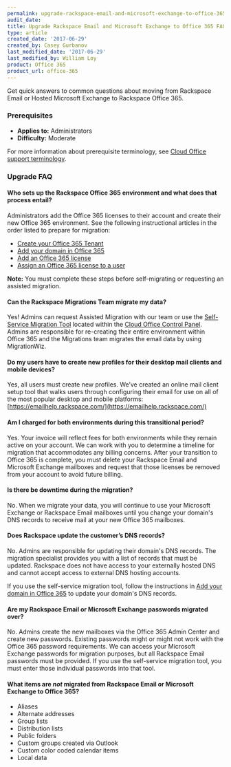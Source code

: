 ```yaml
---
permalink: upgrade-rackspace-email-and-microsoft-exchange-to-office-365-faq/
audit_date:
title: Upgrade Rackspace Email and Microsoft Exchange to Office 365 FAQ
type: article
created_date: '2017-06-29'
created_by: Casey Gurbanov
last_modified_date: '2017-06-29'
last_modified_by: William Loy
product: Office 365
product_url: office-365
---
```


Get quick answers to common questions about moving from Rackspace Email or Hosted Microsoft Exchange to Rackspace Office 365.

### Prerequisites

- **Applies to:** Administrators
- **Difficulty:** Moderate

For more information about prerequisite terminology, see [Cloud Office support terminology](/how-to/cloud-office-support-terminology/).

### Upgrade FAQ

#### Who sets up the Rackspace Office 365 environment and what does that process entail?

Administrators add the Office 365 licenses to their account and create their new Office 365 environment. See the following instructional articles in the order listed to prepare for migration:

 - [Create your Office 365 Tenant](/how-to/set-up-office-365#create-a-tenant-id)
 - [Add your domain in Office 365](/how-to/add-a-domain-in-office-365)
 - [Add an Office 365 license](/how-to/add-an-office-365-license)
 - [Assign an Office 365 license to a user](how-to/add-an-office-365-license#assign-an-office-365-license-to-a-user)

**Note:** You must complete these steps before self-migrating or requesting an assisted migration.

#### Can the Rackspace Migrations Team migrate my data?

Yes! Admins can request Assisted Migration with our team or use the [Self-Service Migration Tool](/how-to/migrate-your-email-by-using-the-self-service-migration-tool/) located within the [Cloud Office Control Panel](cp.rackspace.com). Admins are responsible for re-creating their entire environment within Office 365 and the Migrations team migrates the email data by using MigrationWiz.

#### Do my users have to create new profiles for their desktop mail clients and mobile devices?

Yes, all users must create new profiles. We’ve created an online mail client setup tool that walks users through configuring their email for use on all of the most popular desktop and mobile platforms: [https://emailhelp.rackspace.com/](https://emailhelp.rackspace.com/)

#### Am I charged for both environments during this transitional period?

Yes. Your invoice will reflect fees for both environments while they remain active on your account. We can work with you to determine a timeline for migration that accommodates any billing concerns. After your transition to Office 365 is complete, you must delete your Rackspace Email and Microsoft Exchange mailboxes and request that those licenses be removed from your account to avoid future billing.

#### Is there be downtime during the migration?

No. When we migrate your data, you will continue to use your Microsoft Exchange or Rackspace Email mailboxes until you change your domain's DNS records to receive mail at your new Office 365 mailboxes.

#### Does Rackspace update the customer’s DNS records?

No. Admins are responsible for updating their domain's DNS records. The migration specialist provides you with a list of records that must be updated. Rackspace does not have access to your externally hosted DNS and cannot accept access to external DNS hosting accounts.

If you use the self-service migration tool, follow the instructions in [Add your domain in Office 365](/how-to/add-a-domain-in-office-365) to update your domain's DNS records.

#### Are my Rackspace Email or Microsoft Exchange passwords migrated over?

No. Admins create the new mailboxes via the Office 365 Admin Center and create new passwords. Existing passwords might or might not work with the Office 365 password requirements. We can access your Microsoft Exchange passwords for migration purposes, but all Rackspace Email passwords must be provided. If you use the self-service migration tool, you must enter those individual passwords into that tool.

#### What items are *not* migrated from Rackspace Email or Microsoft Exchange to Office 365?

  - Aliases
  - Alternate addresses
  - Group lists
  - Distribution lists
  - Public folders
  - Custom groups created via Outlook
  - Custom color coded calendar items
  - Local data
